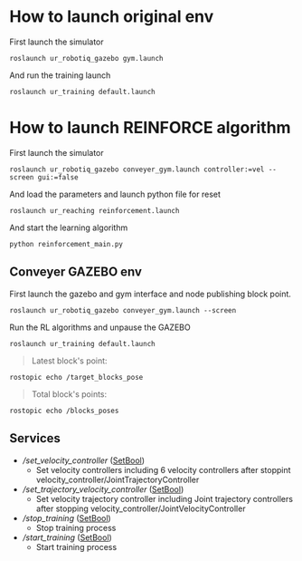 # How to launch original env
 First launch the simulator
  
  ``` 
  roslaunch ur_robotiq_gazebo gym.launch
  ```
 
 And run the training launch
  ```
  roslaunch ur_training default.launch
  ```
  
# How to launch REINFORCE algorithm
 First launch the simulator
  
  ``` 
roslaunch ur_robotiq_gazebo conveyer_gym.launch controller:=vel --screen gui:=false
  ```
 
 And load the parameters and launch python file for reset
  ```
roslaunch ur_reaching reinforcement.launch
  ```

 And start the learning algorithm 
  ```
python reinforcement_main.py 
  ```



## Conveyer GAZEBO env

First launch the gazebo and gym interface and node publishing block point.
 ```
 roslaunch ur_robotiq_gazebo conveyer_gym.launch --screen
 ```
 
 Run the RL algorithms and unpause the GAZEBO
  ```
  roslaunch ur_training default.launch
  ```
 

> Latest block's point:
``` 
rostopic echo /target_blocks_pose
```

> Total block's points:
``` 
rostopic echo /blocks_poses 
```


## Services

- _/set_velocity_controller_ ([SetBool](http://docs.ros.org/melodic/api/std_srvs/html/srv/SetBool.html))
  -  Set velocity controllers including 6 velocity controllers after stoppint velocity_controller/JointTrajectoryController
- _/set_trajectory_velocity_controller_ ([SetBool](http://docs.ros.org/melodic/api/std_srvs/html/srv/SetBool.html))
  -  Set velocity trajectory controller including Joint trajectory controllers after stopping velocity_controller/JointVelocityController
- _/stop_training_ ([SetBool](http://docs.ros.org/melodic/api/std_srvs/html/srv/SetBool.html))
  -  Stop training process
- _/start_training_ ([SetBool](http://docs.ros.org/melodic/api/std_srvs/html/srv/SetBool.html))
  -  Start training process
